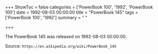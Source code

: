 +++
ShowToc = false
categories = ['PowerBook 100', '1992', 'PowerBook 100']
date = 1992-08-03 00:00:00
title = "PowerBook 145"
tags = ['PowerBook 100', '1992']
summary = " "

+++

The PowerBook 145 was released on 1992-08-03 00:00:00.

Source: `https://en.wikipedia.org/wiki/PowerBook_145`
